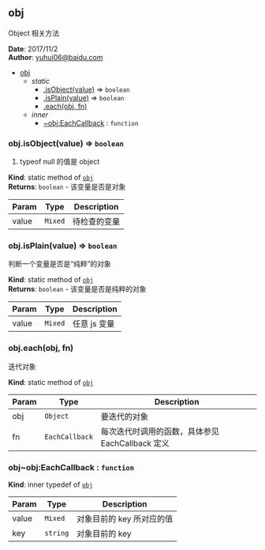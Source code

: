 <a name="module_obj"></a>

## obj
Object 相关方法

**Date**: 2017/11/2  
**Author**: yuhui06@baidu.com  

* [obj](#module_obj)
    * _static_
        * [.isObject(value)](#module_obj.isObject) ⇒ <code>boolean</code>
        * [.isPlain(value)](#module_obj.isPlain) ⇒ <code>boolean</code>
        * [.each(obj, fn)](#module_obj.each)
    * _inner_
        * [~obj:EachCallback](#module_obj..obj_EachCallback) : <code>function</code>

<a name="module_obj.isObject"></a>

### obj.isObject(value) ⇒ <code>boolean</code>
1) typeof null 的值是 object

**Kind**: static method of [<code>obj</code>](#module_obj)  
**Returns**: <code>boolean</code> - 该变量是否是对象  

| Param | Type | Description |
| --- | --- | --- |
| value | <code>Mixed</code> | 待检查的变量 |

<a name="module_obj.isPlain"></a>

### obj.isPlain(value) ⇒ <code>boolean</code>
判断一个变量是否是“纯粹”的对象

**Kind**: static method of [<code>obj</code>](#module_obj)  
**Returns**: <code>boolean</code> - 该变量是否是纯粹的对象  

| Param | Type | Description |
| --- | --- | --- |
| value | <code>Mixed</code> | 任意 js 变量 |

<a name="module_obj.each"></a>

### obj.each(obj, fn)
迭代对象

**Kind**: static method of [<code>obj</code>](#module_obj)  

| Param | Type | Description |
| --- | --- | --- |
| obj | <code>Object</code> | 要迭代的对象 |
| fn | <code>EachCallback</code> | 每次迭代时调用的函数，具体参见 EachCallback 定义 |

<a name="module_obj..obj_EachCallback"></a>

### obj~obj:EachCallback : <code>function</code>
**Kind**: inner typedef of [<code>obj</code>](#module_obj)  

| Param | Type | Description |
| --- | --- | --- |
| value | <code>Mixed</code> | 对象目前的 key 所对应的值 |
| key | <code>string</code> | 对象目前的 key |

